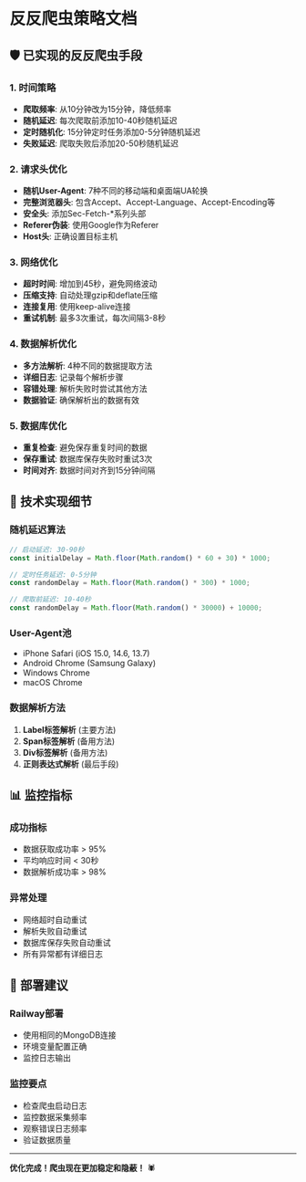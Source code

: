# 反反爬虫策略文档

## 🛡️ 已实现的反反爬虫手段

### 1. 时间策略
- **爬取频率**: 从10分钟改为15分钟，降低频率
- **随机延迟**: 每次爬取前添加10-40秒随机延迟
- **定时随机化**: 15分钟定时任务添加0-5分钟随机延迟
- **失败延迟**: 爬取失败后添加20-50秒随机延迟

### 2. 请求头优化
- **随机User-Agent**: 7种不同的移动端和桌面端UA轮换
- **完整浏览器头**: 包含Accept、Accept-Language、Accept-Encoding等
- **安全头**: 添加Sec-Fetch-*系列头部
- **Referer伪装**: 使用Google作为Referer
- **Host头**: 正确设置目标主机

### 3. 网络优化
- **超时时间**: 增加到45秒，避免网络波动
- **压缩支持**: 自动处理gzip和deflate压缩
- **连接复用**: 使用keep-alive连接
- **重试机制**: 最多3次重试，每次间隔3-8秒

### 4. 数据解析优化
- **多方法解析**: 4种不同的数据提取方法
- **详细日志**: 记录每个解析步骤
- **容错处理**: 解析失败时尝试其他方法
- **数据验证**: 确保解析出的数据有效

### 5. 数据库优化
- **重复检查**: 避免保存重复时间的数据
- **保存重试**: 数据库保存失败时重试3次
- **时间对齐**: 数据时间对齐到15分钟间隔

## 🔧 技术实现细节

### 随机延迟算法
```javascript
// 启动延迟: 30-90秒
const initialDelay = Math.floor(Math.random() * 60 + 30) * 1000;

// 定时任务延迟: 0-5分钟
const randomDelay = Math.floor(Math.random() * 300) * 1000;

// 爬取前延迟: 10-40秒
const randomDelay = Math.floor(Math.random() * 30000) + 10000;
```

### User-Agent池
- iPhone Safari (iOS 15.0, 14.6, 13.7)
- Android Chrome (Samsung Galaxy)
- Windows Chrome
- macOS Chrome

### 数据解析方法
1. **Label标签解析** (主要方法)
2. **Span标签解析** (备用方法)
3. **Div标签解析** (备用方法)
4. **正则表达式解析** (最后手段)

## 📊 监控指标

### 成功指标
- 数据获取成功率 > 95%
- 平均响应时间 < 30秒
- 数据解析成功率 > 98%

### 异常处理
- 网络超时自动重试
- 解析失败自动重试
- 数据库保存失败自动重试
- 所有异常都有详细日志

## 🚀 部署建议

### Railway部署
- 使用相同的MongoDB连接
- 环境变量配置正确
- 监控日志输出

### 监控要点
- 检查爬虫启动日志
- 监控数据采集频率
- 观察错误日志频率
- 验证数据质量

---

**优化完成！爬虫现在更加稳定和隐蔽！** 🕷️
